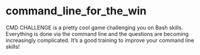 # command_line_for_the_win
CMD CHALLENGE is a pretty cool game challenging you on Bash skills. Everything is done via the command line and the questions are becoming increasingly complicated. It’s a good training to improve your command line skills!
